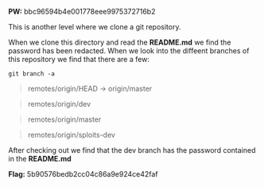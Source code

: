 **PW:** bbc96594b4e001778eee9975372716b2

This is another level where we clone a git repository.

When we clone this directory and read the **README.md** we find the password has been redacted. 
When we look into the diffeent branches of this repository we find that there are a few:

`git branch -a`
>remotes/origin/HEAD -> origin/master

>remotes/origin/dev

>remotes/origin/master

>remotes/origin/sploits-dev

After checking out we find that the dev branch has the password contained in the **README.md**

**Flag:** 5b90576bedb2cc04c86a9e924ce42faf
